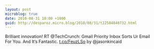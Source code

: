```yaml
---
layout: post
microblog: true
date: 2010-08-31 10:00 +1000
guid: http://desparoz.micro.blog/2010/08/31/t22584840732.html
---
```

Brilliant innovation! RT @TechCrunch: Gmail Priority Inbox Sorts Ur Email For You. And It’s Fantastic. [t.co/FeuzLSo](http://t.co/FeuzLSo) by @jasonkincaid
